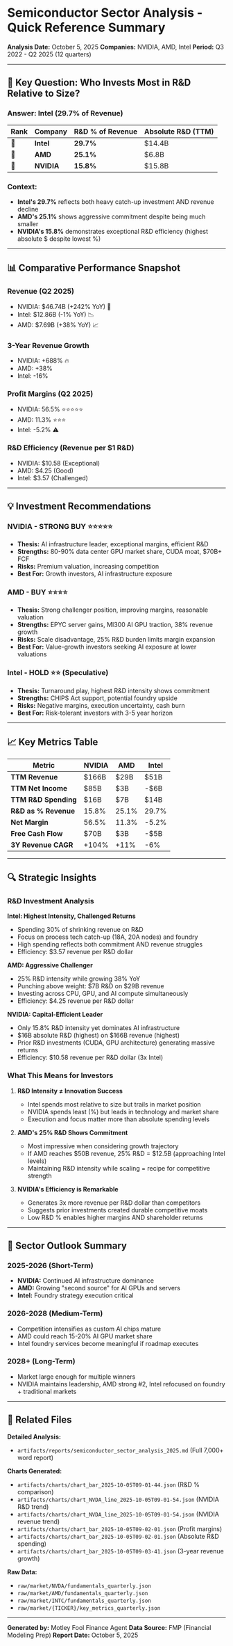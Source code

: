# Semiconductor Sector Analysis - Quick Reference Summary

**Analysis Date:** October 5, 2025
**Companies:** NVIDIA, AMD, Intel
**Period:** Q3 2022 - Q2 2025 (12 quarters)

---

## 🎯 Key Question: Who Invests Most in R&D Relative to Size?

### **Answer: Intel (29.7% of Revenue)**

| Rank | Company | R&D % of Revenue | Absolute R&D (TTM) |
|------|---------|------------------|-------------------|
| 🥇 | **Intel** | **29.7%** | $14.4B |
| 🥈 | **AMD** | **25.1%** | $6.8B |
| 🥉 | **NVIDIA** | **15.8%** | $15.8B |

### Context:
- **Intel's 29.7%** reflects both heavy catch-up investment AND revenue decline
- **AMD's 25.1%** shows aggressive commitment despite being much smaller
- **NVIDIA's 15.8%** demonstrates exceptional R&D efficiency (highest absolute $ despite lowest %)

---

## 📊 Comparative Performance Snapshot

### Revenue (Q2 2025)
- NVIDIA: $46.74B (+242% YoY) 🚀
- Intel: $12.86B (-1% YoY) 📉
- AMD: $7.69B (+38% YoY) 📈

### 3-Year Revenue Growth
- NVIDIA: +688% 🔥
- AMD: +38%
- Intel: -16%

### Profit Margins (Q2 2025)
- NVIDIA: 56.5% ⭐⭐⭐⭐⭐
- AMD: 11.3% ⭐⭐⭐
- Intel: -5.2% ⚠️

### R&D Efficiency (Revenue per $1 R&D)
- NVIDIA: $10.58 (Exceptional)
- AMD: $4.25 (Good)
- Intel: $3.57 (Challenged)

---

## 💡 Investment Recommendations

### NVIDIA - STRONG BUY ⭐⭐⭐⭐⭐
- **Thesis:** AI infrastructure leader, exceptional margins, efficient R&D
- **Strengths:** 80-90% data center GPU market share, CUDA moat, $70B+ FCF
- **Risks:** Premium valuation, increasing competition
- **Best For:** Growth investors, AI infrastructure exposure

### AMD - BUY ⭐⭐⭐⭐
- **Thesis:** Strong challenger position, improving margins, reasonable valuation
- **Strengths:** EPYC server gains, MI300 AI GPU traction, 38% revenue growth
- **Risks:** Scale disadvantage, 25% R&D burden limits margin expansion
- **Best For:** Value-growth investors seeking AI exposure at lower valuations

### Intel - HOLD ⭐⭐ (Speculative)
- **Thesis:** Turnaround play, highest R&D intensity shows commitment
- **Strengths:** CHIPS Act support, potential foundry upside
- **Risks:** Negative margins, execution uncertainty, cash burn
- **Best For:** Risk-tolerant investors with 3-5 year horizon

---

## 📈 Key Metrics Table

| Metric | NVIDIA | AMD | Intel |
|--------|---------|-----|-------|
| **TTM Revenue** | $166B | $29B | $51B |
| **TTM Net Income** | $85B | $3B | -$6B |
| **TTM R&D Spending** | $16B | $7B | $14B |
| **R&D as % Revenue** | 15.8% | 25.1% | 29.7% |
| **Net Margin** | 56.5% | 11.3% | -5.2% |
| **Free Cash Flow** | $70B | $3B | -$5B |
| **3Y Revenue CAGR** | +104% | +11% | -6% |

---

## 🔍 Strategic Insights

### R&D Investment Analysis

**Intel: Highest Intensity, Challenged Returns**
- Spending 30% of shrinking revenue on R&D
- Focus on process tech catch-up (18A, 20A nodes) and foundry
- High spending reflects both commitment AND revenue struggles
- Efficiency: $3.57 revenue per R&D dollar

**AMD: Aggressive Challenger**
- 25% R&D intensity while growing 38% YoY
- Punching above weight: $7B R&D on $29B revenue
- Investing across CPU, GPU, and AI compute simultaneously
- Efficiency: $4.25 revenue per R&D dollar

**NVIDIA: Capital-Efficient Leader**
- Only 15.8% R&D intensity yet dominates AI infrastructure
- $16B absolute R&D (highest) on $166B revenue (highest)
- Prior R&D investments (CUDA, GPU architecture) generating massive returns
- Efficiency: $10.58 revenue per R&D dollar (3x Intel)

### What This Means for Investors

1. **R&D Intensity ≠ Innovation Success**
   - Intel spends most relative to size but trails in market position
   - NVIDIA spends least (%) but leads in technology and market share
   - Execution and focus matter more than absolute spending levels

2. **AMD's 25% R&D Shows Commitment**
   - Most impressive when considering growth trajectory
   - If AMD reaches $50B revenue, 25% R&D = $12.5B (approaching Intel levels)
   - Maintaining R&D intensity while scaling = recipe for competitive strength

3. **NVIDIA's Efficiency is Remarkable**
   - Generates 3x more revenue per R&D dollar than competitors
   - Suggests prior investments created durable competitive moats
   - Low R&D % enables higher margins AND shareholder returns

---

## 🎯 Sector Outlook Summary

### 2025-2026 (Short-Term)
- **NVIDIA:** Continued AI infrastructure dominance
- **AMD:** Growing "second source" for AI GPUs and servers
- **Intel:** Foundry strategy execution critical

### 2026-2028 (Medium-Term)
- Competition intensifies as custom AI chips mature
- AMD could reach 15-20% AI GPU market share
- Intel foundry services become meaningful if roadmap executes

### 2028+ (Long-Term)
- Market large enough for multiple winners
- NVIDIA maintains leadership, AMD strong #2, Intel refocused on foundry + traditional markets

---

## 📁 Related Files

**Detailed Analysis:**
- `artifacts/reports/semiconductor_sector_analysis_2025.md` (Full 7,000+ word report)

**Charts Generated:**
- `artifacts/charts/chart_bar_2025-10-05T09-01-44.json` (R&D % comparison)
- `artifacts/charts/chart_NVDA_line_2025-10-05T09-01-54.json` (NVIDIA R&D trend)
- `artifacts/charts/chart_NVDA_line_2025-10-05T09-01-54.json` (NVIDIA revenue trend)
- `artifacts/charts/chart_bar_2025-10-05T09-02-01.json` (Profit margins)
- `artifacts/charts/chart_bar_2025-10-05T09-02-01.json` (Absolute R&D spending)
- `artifacts/charts/chart_bar_2025-10-05T09-03-41.json` (3-year revenue growth)

**Raw Data:**
- `raw/market/NVDA/fundamentals_quarterly.json`
- `raw/market/AMD/fundamentals_quarterly.json`
- `raw/market/INTC/fundamentals_quarterly.json`
- `raw/market/{TICKER}/key_metrics_quarterly.json`

---

**Generated by:** Motley Fool Finance Agent
**Data Source:** FMP (Financial Modeling Prep)
**Report Date:** October 5, 2025
